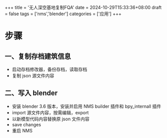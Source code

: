 +++
title = '无人深空基地复制FQA'
date = 2024-10-29T15:33:36+08:00
draft = false
tags = ['nms','blender']
categories = ['应用']
+++

# 步骤

## 一、复制存档建筑信息

- 启动存档修改器，备份存档，读取存档
- 复制 json 源文件内容

## 二、写入 blender

- 安装 blender 3.6 版本，安装并启用 NMS builder 插件和 bpy_internall 插件
- import 源文件内容，按需编辑，export
- 以新模型代码内容替换原 json 文件内容
- save changes
- 重启 NMS
